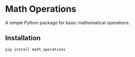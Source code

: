 # Math Operations

A simple Python package for basic mathematical operations.

## Installation

```sh
pip install math_operations
